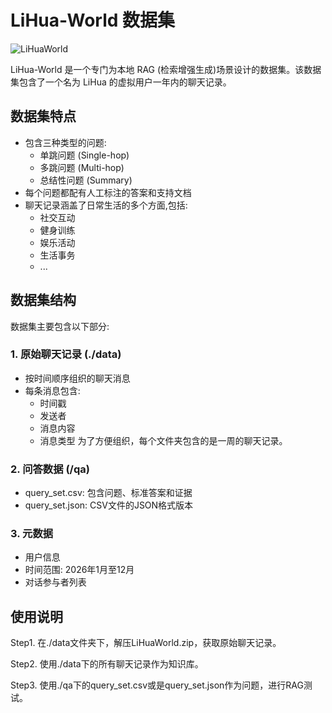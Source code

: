 # LiHua-World 数据集

![LiHuaWorld](https://files.mdnice.com/user/87760/39923168-2267-4caf-b715-7f28764549de.jpg)

LiHua-World 是一个专门为本地 RAG (检索增强生成)场景设计的数据集。该数据集包含了一个名为 LiHua 的虚拟用户一年内的聊天记录。

## 数据集特点

- 包含三种类型的问题:
  - 单跳问题 (Single-hop)
  - 多跳问题 (Multi-hop)
  - 总结性问题 (Summary)
- 每个问题都配有人工标注的答案和支持文档
- 聊天记录涵盖了日常生活的多个方面,包括:
  - 社交互动
  - 健身训练
  - 娱乐活动
  - 生活事务
  - ...

## 数据集结构

数据集主要包含以下部分:

### 1. 原始聊天记录 (./data)
- 按时间顺序组织的聊天消息
- 每条消息包含:
  - 时间戳
  - 发送者
  - 消息内容
  - 消息类型
为了方便组织，每个文件夹包含的是一周的聊天记录。

### 2. 问答数据 (/qa)
- query_set.csv: 包含问题、标准答案和证据
- query_set.json: CSV文件的JSON格式版本

### 3. 元数据
- 用户信息
- 时间范围: 2026年1月至12月
- 对话参与者列表

## 使用说明

Step1. 在./data文件夹下，解压LiHuaWorld.zip，获取原始聊天记录。

Step2. 使用./data下的所有聊天记录作为知识库。

Step3. 使用./qa下的query_set.csv或是query_set.json作为问题，进行RAG测试。
